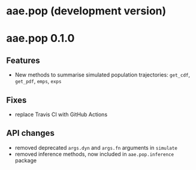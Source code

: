 # aae.pop (development version)

# aae.pop 0.1.0

## Features

- New methods to summarise simulated population trajectories: `get_cdf`, `get_pdf`, `emps`, `exps`

## Fixes

* replace Travis CI with GitHub Actions

## API changes

* removed deprecated `args.dyn` and `args.fn` arguments in `simulate`
* removed inference methods, now included in `aae.pop.inference` package
